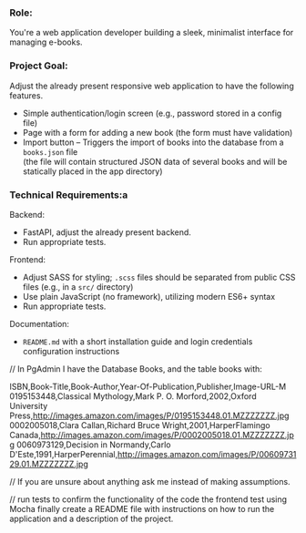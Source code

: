 ### Role:
You're a web application developer building a sleek, minimalist interface for managing e-books.

### Project Goal:
Adjust the already present responsive web application to have the following features.

- Simple authentication/login screen (e.g., password stored in a config file)  
- Page with a form for adding a new book (the form must have validation)  
- Import button – Triggers the import of books into the database from a `books.json` file  
  (the file will contain structured JSON data of several books and will be statically placed in the app directory)

### Technical Requirements:a

Backend:

- FastAPI, adjust the already present backend.
- Run appropriate tests.

Frontend:

- Adjust SASS for styling; `.scss` files should be separated from public CSS files (e.g., in a `src/` directory)  
- Use plain JavaScript (no framework), utilizing modern ES6+ syntax 
- Run appropriate tests. 


Documentation:

- `README.md` with a short installation guide and login credentials configuration instructions


//
In PgAdmin I have the Database Books, and the table books with:

ISBN,Book-Title,Book-Author,Year-Of-Publication,Publisher,Image-URL-M
0195153448,Classical Mythology,Mark P. O. Morford,2002,Oxford University Press,http://images.amazon.com/images/P/0195153448.01.MZZZZZZZ.jpg
0002005018,Clara Callan,Richard Bruce Wright,2001,HarperFlamingo Canada,http://images.amazon.com/images/P/0002005018.01.MZZZZZZZ.jpg
0060973129,Decision in Normandy,Carlo D'Este,1991,HarperPerennial,http://images.amazon.com/images/P/0060973129.01.MZZZZZZZ.jpg


//
If you are unsure about anything ask me instead of making assumptions.

//
run tests to confirm the functionality of the code
the frontend test using Mocha
finally create a README file with instructions on how to run the application and a description of the project.